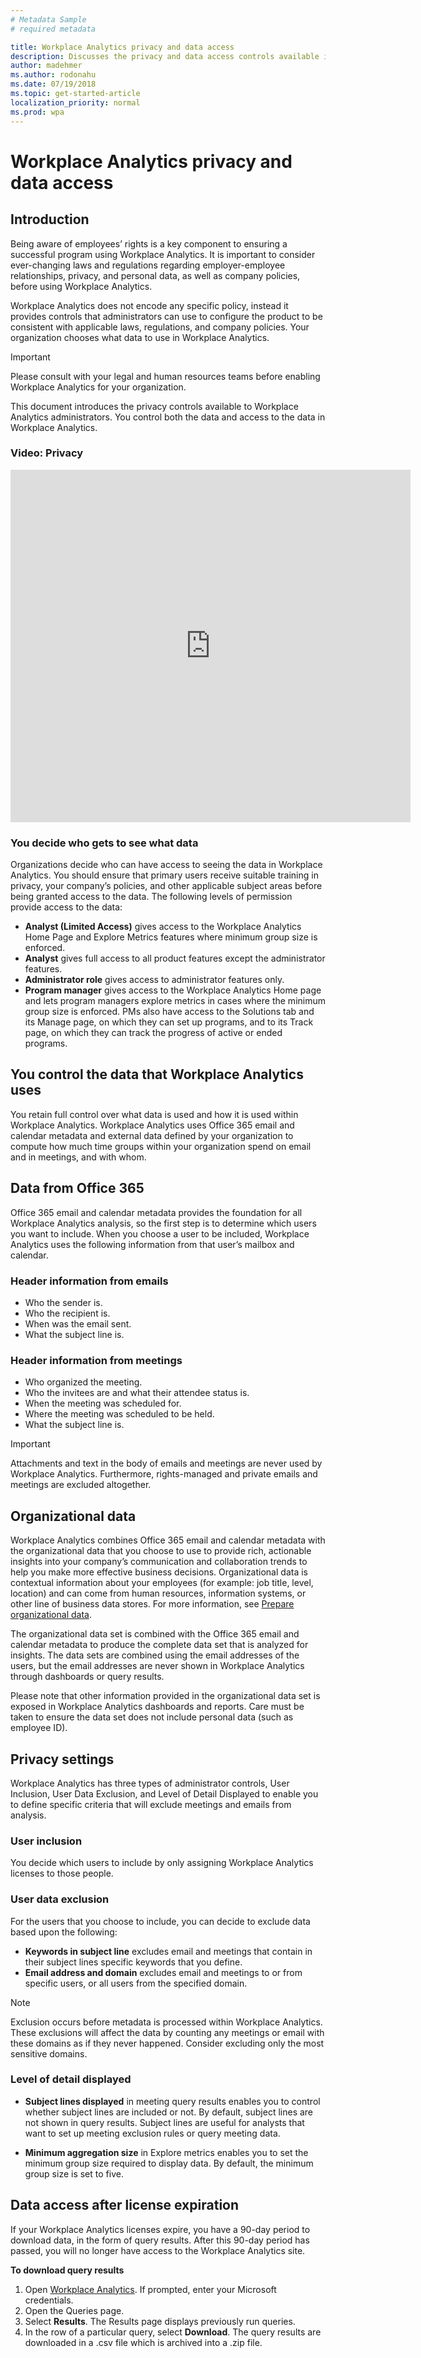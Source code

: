 ```yaml
---
# Metadata Sample
# required metadata

title: Workplace Analytics privacy and data access
description: Discusses the privacy and data access controls available in Workplace Analytics.  
author: madehmer
ms.author: rodonahu
ms.date: 07/19/2018
ms.topic: get-started-article
localization_priority: normal 
ms.prod: wpa
---
```

# Workplace Analytics privacy and data access

## Introduction

Being aware of employees’ rights is a key component to ensuring a successful program using Workplace Analytics. It is important to consider ever-changing laws and regulations regarding employer-employee relationships, privacy, and personal data, as well as company policies, before using Workplace Analytics.

Workplace Analytics does not encode any specific policy, instead it provides controls that administrators can use to configure the product to be consistent with applicable laws, regulations, and company policies. Your organization chooses what data to use in Workplace Analytics.

>[!Important]
>Please consult with your legal and human resources teams before enabling Workplace Analytics for your organization.

This document introduces the privacy controls available to Workplace Analytics administrators. You control both the data and access to the data in Workplace Analytics.

### Video: Privacy

<!-- out for now
Watch this video to learn how Workplace Analytics handles employee data privacy, and how the Workplace Analytics admin can configure their privacy settings.
-->

<!-- old link, with thumbnail
[<img src="../Images/WpA/setup/Privacy.png" alt="Privacy video">](https://aka.ms/WpAPrivacy_Video)
-->

<iframe width="640" height="564" src="https://player.vimeo.com/video/282897705" frameborder="0" allowFullScreen mozallowfullscreen webkitAllowFullScreen></iframe>

### You decide who gets to see what data

Organizations decide who can have access to seeing the data in Workplace Analytics. You should ensure that primary users receive suitable training in privacy, your company’s policies, and other applicable subject areas before being granted access to the data. The following levels of permission provide access to the data:

* **Analyst (Limited Access)** gives access to the Workplace Analytics Home Page and Explore Metrics features where minimum group size is enforced.
* **Analyst** gives full access to all product features except the administrator features.
* **Administrator role** gives access to administrator features only.
* **Program manager** gives access to the Workplace Analytics Home page and lets program managers explore metrics in cases where the minimum group size is enforced. PMs also have access to the Solutions tab and its Manage page, on which they can set up programs, and to its Track page, on which they can track the progress of active or ended programs.

## You control the data that Workplace Analytics uses

You retain full control over what data is used and how it is used within Workplace Analytics. Workplace Analytics uses Office 365 email and calendar metadata and external data defined by your organization to compute how much time groups within your organization spend on email and in meetings, and with whom.

## Data from Office 365

Office 365 email and calendar metadata provides the foundation for all Workplace Analytics analysis, so the first step is to determine which users you want to include. When you choose a user to be included, Workplace Analytics uses the following information from that user’s mailbox and calendar.

### Header information from emails

* Who the sender is.
* Who the recipient is.
* When was the email sent.
* What the subject line is.

### Header information from meetings

* Who organized the meeting.
* Who the invitees are and what their attendee status is.
* When the meeting was scheduled for.
* Where the meeting was scheduled to be held.
* What the subject line is.

>[!Important]
>Attachments and text in the body of emails and meetings are never used by Workplace Analytics. Furthermore, rights-managed and private emails and meetings are excluded altogether.

## Organizational data

Workplace Analytics combines Office 365 email and calendar metadata with the organizational data that you choose to use to provide rich, actionable insights into your company’s communication and collaboration trends to help you make more effective business decisions. Organizational data is contextual information about your employees (for example: job title, level, location) and can come from human resources, information systems, or other line of business data stores. For more information, see [Prepare organizational data](~/setup/prepare-organizational-data.md).

The organizational data set is combined with the Office 365 email and calendar metadata to produce the complete data set that is analyzed for insights. The data sets are combined using the email addresses of the users, but the email addresses are never shown in Workplace Analytics through dashboards or query results.

Please note that other information provided in the organizational data set is exposed in Workplace Analytics dashboards and reports. Care must be taken to ensure the data set does not include personal data (such as employee ID).

## Privacy settings

Workplace Analytics has three types of administrator controls, User Inclusion, User Data Exclusion, and Level of Detail Displayed to enable you to define specific criteria that will exclude meetings and emails from analysis.

### User inclusion

You decide which users to include by only assigning Workplace Analytics licenses to those people.

### User data exclusion

For the users that you choose to include, you can decide to exclude data based upon the following:

* **Keywords in subject line** excludes email and meetings that contain in their subject lines specific keywords that you define.
* **Email address and domain** excludes email and meetings to or from specific users, or all users from the specified domain.

>[!Note]
>Exclusion occurs before metadata is processed within Workplace Analytics. These exclusions will affect the data by counting any meetings or email with these domains as if they never happened. Consider excluding only the most sensitive domains.

### Level of detail displayed

* **Subject lines displayed** in meeting query results enables you to control whether subject lines are included or not. By default, subject lines are not shown in query results. Subject lines are useful for analysts that want to set up meeting exclusion rules or query meeting data.

* **Minimum aggregation size** in Explore metrics enables you to set the minimum group size required to display data. By default, the minimum group size is set to five.


<!-- 8/24 ADDING NEW SECTION ON DATA RETENTION POLICY. This is temporary until the new policy is announced. -->

## Data access after license expiration

If your Workplace Analytics licenses expire, you have a 90-day period to download data, in the form of query results. After this 90-day period has passed, you will no longer have access to the Workplace Analytics site. 

**To download query results**

1. Open [Workplace Analytics](https://workplaceanalytics.office.com/). If prompted, enter your Microsoft credentials.
2. Open the Queries page.
3. Select **Results**. The Results page displays previously run queries.
4. In the row of a particular query, select **Download**. The query results are downloaded in a .csv file which is archived into a .zip file. 

<!-- 
8/23 REMOVING ENTIRE OLD DATA RETENTION POLICY SECTION FOR NOW. TILL NEW TEMPORARY WORDING IS READY.

FIRST SECTION TO REMOVE: 

## Data retention policy

### For active tenants

>[!Note]
>An active tenant is a tenant that has one or more valid Workplace Analytics licenses.

By default, Workplace Analytics maintains tenant data for only the preceding 24 months, which is a rolling window of 24 months of data. This means that Workplace Analytics will not have any tenant data that is older than 24 months.

END OF FIRST SECTION REMOVED 8/23 -->

<!-- REMOVED PER NIRAJ 25 JUNE 2018
Even though the default value is 24 months, the rolling windows are configurable at the tenant level. As a tenant, you can lengthen your data-retention period for analysis purposes, or shorten your data-retention period for other purposes, such as GDPR requirements or company policy.  -->

<!-- 8/23 REMOVE FOR NOW SECOND SECTION:

### For inactive tenants

>[!Note]
>An inactive tenant is a tenant that has no active Workplace Analytics user licenses.

#### User policy

Workplace Analytics will stop extracting user data within seven days after a user license is expired or removed. In other words, the next scheduled data extraction will not take place if it occurs at least seven days after the user license is revoked or expires.

#### Tenant lifecycle management

If no valid user license is currently allocated to the tenant, the policy depends on the tenant state:

* **Expired state** analysts can run queries for the next 30 days, as if the state were still active.
* **Disabled state** data will remain available for the next 90 days, but only in read-only mode. In this mode, no queries can be executed. Customers can download their data during this time.
* **Deprovisioned state** tenant data is not available to view or use. The data will be deleted within the next 90 days.

END OF SECOND SECTION REMOVED 8/23 -->

<!-- REMOVED PER NIRAJ 25 JUNE 2018
>[!Note] 
>The number of days is configurable for different inactive tenant states. Example: A customer uploaded sensitive data by mistake and wants to be explicitly deprovisioned quickly instead of waiting for 210 days [expired state (30 days) + disabled state (90 days) + deprovisioned state (90 days)].
-->